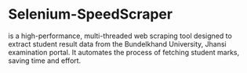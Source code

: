 # Selenium-SpeedScraper
is a high-performance, multi-threaded web scraping tool designed to extract student result data from the Bundelkhand University, Jhansi examination portal. It automates the process of fetching student marks, saving time and effort.

